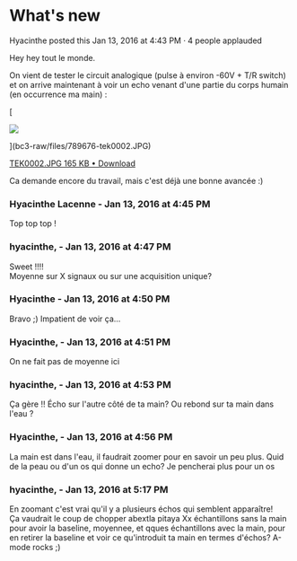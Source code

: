 #  What's new

Hyacinthe posted this Jan 13, 2016 at 4:43 PM · 4 people applauded

Hey hey tout le monde.  
  
On vient de tester le circuit analogique (pulse à environ -60V + T/R switch)
et on arrive maintenant à voir un echo venant d'une partie du corps humain (en
occurrence ma main) :  

[

![](bc3-raw/files/789676-tek0002.JPG)

](bc3-raw/files/789676-tek0002.JPG)

[ TEK0002.JPG  165 KB • Download
](bc3-raw/files/789676-tek0002.JPG)

  
Ca demande encore du travail, mais c'est déjà une bonne avancée :)

### **Hyacinthe Lacenne** - Jan 13, 2016 at 4:45 PM

Top top top !

### **hyacinthe,** - Jan 13, 2016 at 4:47 PM

Sweet !!!!  
Moyenne sur X signaux ou sur une acquisition unique?

### **Hyacinthe** - Jan 13, 2016 at 4:50 PM

Bravo ;) Impatient de voir ça...

### **Hyacinthe,** - Jan 13, 2016 at 4:51 PM

On ne fait pas de moyenne ici

### **hyacinthe,** - Jan 13, 2016 at 4:53 PM

Ça gère !! Écho sur l'autre côté de ta main? Ou rebond sur ta main dans l'eau
?

### **Hyacinthe,** - Jan 13, 2016 at 4:56 PM

La main est dans l'eau, il faudrait zoomer pour en savoir un peu plus. Quid de
la peau ou d'un os qui donne un echo? Je pencherai plus pour un os

### **hyacinthe,** - Jan 13, 2016 at 5:17 PM

En zoomant c'est vrai qu'il y a plusieurs échos qui semblent apparaître!  
Ça vaudrait le coup de chopper abextla pitaya Xx échantillons sans la main
pour avoir la baseline, moyennee, et qques échantillons avec la main, pour en
retirer la baseline et voir ce qu'introduit ta main en termes d'échos? A-mode
rocks ;)

